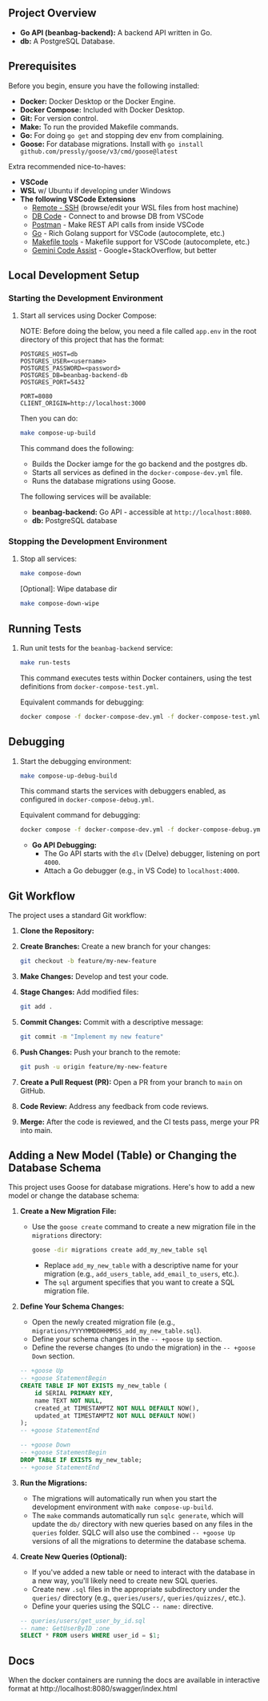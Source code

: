 ## Project Overview

* **Go API (beanbag-backend):** A backend API written in Go.
* **db:** A PostgreSQL Database.

## Prerequisites

Before you begin, ensure you have the following installed:

* **Docker:** Docker Desktop or the Docker Engine.
* **Docker Compose:** Included with Docker Desktop.
* **Git:** For version control.
* **Make:** To run the provided Makefile commands.
* **Go:** For doing `go get` and stopping dev env from complaining.
* **Goose:** For database migrations. Install with `go install github.com/pressly/goose/v3/cmd/goose@latest`

Extra recommended nice-to-haves:

* **VSCode**
* **WSL** w/ Ubuntu if developing under Windows
* **The following VSCode Extensions** 
  * [Remote - SSH](https://marketplace.visualstudio.com/items?itemName=ms-vscode-remote.remote-ssh) (browse/edit your WSL files from host machine)
  * [DB Code](https://marketplace.visualstudio.com/items?itemName=dbcode.dbcode) - Connect to and browse DB from VSCode
  * [Postman](https://marketplace.visualstudio.com/items?itemName=Postman.postman-for-vscode) - Make REST API calls from inside VSCode
  * [Go](https://marketplace.visualstudio.com/items?itemName=golang.go) - Rich Golang support for VSCode (autocomplete, etc.)
  * [Makefile tools](https://marketplace.visualstudio.com/items?itemName=ms-vscode.makefile-tools) - Makefile support for VSCode (autocomplete, etc.)
  * [Gemini Code Assist](https://marketplace.visualstudio.com/items?itemName=google.geminicodeassist) - Google+StackOverflow, but better

## Local Development Setup

### Starting the Development Environment

1. Start all services using Docker Compose:

    NOTE: Before doing the below, you need a file called `app.env` in the root directory of this project that has the format:

    ```
    POSTGRES_HOST=db
    POSTGRES_USER=<username>
    POSTGRES_PASSWORD=<password>
    POSTGRES_DB=beanbag-backend-db
    POSTGRES_PORT=5432

    PORT=8080
    CLIENT_ORIGIN=http://localhost:3000
    ```

    Then you can do:

    ```bash
    make compose-up-build
    ```

    This command does the following:

    * Builds the Docker iamge for the go backend and the postgres db.
    * Starts all services as defined in the `docker-compose-dev.yml` file.
    * Runs the database migrations using Goose.

    The following services will be available:

      * **beanbag-backend:** Go API - accessible at `http://localhost:8080`.
      * **db:** PostgreSQL database

### Stopping the Development Environment

1. Stop all services:

    ```bash
    make compose-down
    ```

    [Optional]: Wipe database dir
    ```bash
    make compose-down-wipe
    ```

## Running Tests

1. Run unit tests for the `beanbag-backend` service:

    ```bash
    make run-tests
    ```

    This command executes tests within Docker containers, using the test definitions from `docker-compose-test.yml`.

    Equivalent commands for debugging:
    ```bash
    docker compose -f docker-compose-dev.yml -f docker-compose-test.yml run --build beanbag-backend
    ```

## Debugging

1. Start the debugging environment:

    ```bash
    make compose-up-debug-build
    ```

    This command starts the services with debuggers enabled, as configured in `docker-compose-debug.yml`.

    Equivalent command for debugging:
    ```bash
    docker compose -f docker-compose-dev.yml -f docker-compose-debug.yml up --build
    ```

    * **Go API Debugging:**
        * The Go API starts with the `dlv` (Delve) debugger, listening on port `4000`.
        * Attach a Go debugger (e.g., in VS Code) to `localhost:4000`.

## Git Workflow

The project uses a standard Git workflow:

1. **Clone the Repository:**

2. **Create Branches:** Create a new branch for your changes:

    ```bash
    git checkout -b feature/my-new-feature
    ```

3. **Make Changes:** Develop and test your code.

4. **Stage Changes:** Add modified files:

    ```bash
    git add .
    ```

5. **Commit Changes:** Commit with a descriptive message:

    ```bash
    git commit -m "Implement my new feature"
    ```

6. **Push Changes:** Push your branch to the remote:

    ```bash
    git push -u origin feature/my-new-feature
    ```

7. **Create a Pull Request (PR):** Open a PR from your branch to `main` on GitHub.

8. **Code Review:** Address any feedback from code reviews.

9. **Merge:** After the code is reviewed, and the CI tests pass, merge your PR into main.

## Adding a New Model (Table) or Changing the Database Schema

This project uses Goose for database migrations. Here's how to add a new model or change the database schema:

1.  **Create a New Migration File:**
    *   Use the `goose create` command to create a new migration file in the `migrations` directory:

        ```bash
        goose -dir migrations create add_my_new_table sql
        ```

        *   Replace `add_my_new_table` with a descriptive name for your migration (e.g., `add_users_table`, `add_email_to_users`, etc.).
        *   The `sql` argument specifies that you want to create a SQL migration file.

2.  **Define Your Schema Changes:**
    *   Open the newly created migration file (e.g., `migrations/YYYYMMDDHHMMSS_add_my_new_table.sql`).
    *   Define your schema changes in the `-- +goose Up` section.
    *   Define the reverse changes (to undo the migration) in the `-- +goose Down` section.

    ```sql
    -- +goose Up
    -- +goose StatementBegin
    CREATE TABLE IF NOT EXISTS my_new_table (
        id SERIAL PRIMARY KEY,
        name TEXT NOT NULL,
        created_at TIMESTAMPTZ NOT NULL DEFAULT NOW(),
        updated_at TIMESTAMPTZ NOT NULL DEFAULT NOW()
    );
    -- +goose StatementEnd

    -- +goose Down
    -- +goose StatementBegin
    DROP TABLE IF EXISTS my_new_table;
    -- +goose StatementEnd
    ```

3.  **Run the Migrations:**
    *   The migrations will automatically run when you start the development environment with `make compose-up-build`.
    *   The `make` commands automatically run `sqlc generate`, which will update the `db/` directory with new queries based on any files in the `queries` folder. SQLC will also use the combined `-- +goose Up` versions of all the migrations to determine the database schema.

4.  **Create New Queries (Optional):**
    *   If you've added a new table or need to interact with the database in a new way, you'll likely need to create new SQL queries.
    *   Create new `.sql` files in the appropriate subdirectory under the `queries/` directory (e.g., `queries/users/`, `queries/quizzes/`, etc.).
    *   Define your queries using the SQLC `-- name:` directive.

    ```sql
    -- queries/users/get_user_by_id.sql
    -- name: GetUserByID :one
    SELECT * FROM users WHERE user_id = $1;
    ```

## Docs

When the docker containers are running the docs are available in interactive format at http://localhost:8080/swagger/index.html